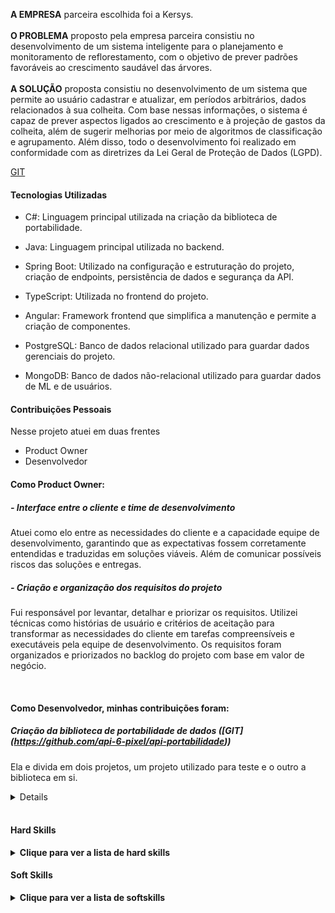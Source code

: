 **A EMPRESA** parceira escolhida foi a Kersys.
<br>
<br>
**O PROBLEMA**  proposto pela empresa parceira consistiu no desenvolvimento de um sistema inteligente para o planejamento e monitoramento de reflorestamento, com o objetivo de prever padrões favoráveis ao crescimento saudável das árvores. 
<br>
<br>
**A SOLUÇÃO**  proposta consistiu no desenvolvimento de um sistema que permite ao usuário cadastrar e atualizar, em períodos arbitrários, dados relacionados à sua colheita. Com base nessas informações, o sistema é capaz de prever aspectos ligados ao crescimento e à projeção de gastos da colheita, além de sugerir melhorias por meio de algoritmos de classificação e agrupamento. Além disso, todo o desenvolvimento foi realizado em conformidade com as diretrizes da Lei Geral de Proteção de Dados (LGPD).

[GIT](https://github.com/matheus-fiebig/portfolio-fatec/blob/main/6sem/README.md)

#### Tecnologias Utilizadas
- C#: Linguagem principal utilizada na criação da biblioteca de portabilidade. 

- Java: Linguagem principal utilizada no backend. 

- Spring Boot: Utilizado na configuração e estruturação do projeto, criação de endpoints, persistência de dados e segurança da API.

- TypeScript: Utilizada no frontend do projeto.

- Angular: Framework frontend que simplifica a manutenção e permite a criação de componentes. 

- PostgreSQL: Banco de dados relacional utilizado para guardar dados gerenciais do projeto. 

- MongoDB: Banco de dados não-relacional utilizado para guardar dados de ML e de usuários. 

#### Contribuições Pessoais
Nesse projeto atuei em duas frentes 
- Product Owner
- Desenvolvedor 

#### Como Product Owner:
##### - Interface entre o cliente e time de desenvolvimento
Atuei como elo entre as necessidades do cliente e a capacidade equipe de desenvolvimento, garantindo que as expectativas fossem corretamente entendidas e traduzidas em soluções viáveis. Além de comunicar possíveis riscos das soluções e entregas.

##### - Criação e organização dos requisitos do projeto
Fui responsável por levantar, detalhar e priorizar os requisitos. Utilizei técnicas como histórias de usuário e critérios de aceitação para transformar as necessidades do cliente em tarefas compreensíveis e executáveis pela equipe de desenvolvimento. Os requisitos foram organizados e priorizados no backlog do projeto com base em valor de negócio.

<br>

#### Como Desenvolvedor, minhas contribuições foram:
##### Criação da biblioteca de portabilidade de dados ([GIT] (https://github.com/api-6-pixel/api-portabilidade))
Ela e divida em dois projetos, um projeto utilizado para teste e o outro a biblioteca em si. 
<br> 
<details>
    Esta biblioteca e divida em 3 metodos:
    1-CreateNewAccessToken: Responsável por gerar as chaves de autorização que permitem a comunicação segura entre a biblioteca e a API.
    2-GetUserDataAsync: Solicita ao usuário final a autorização para a portabilidade de seus dados.
    3-DecryptUser: Método auxiliar utilizado para descriptografar os dados do usuário recebidos por meio do webhook.

    O processo se inicia com a criação de chaves de autorização pelo usuário, permitindo a comunicação com a API. Em seguida, é solicitada ao usuário final a autorização para a portabilidade dos dados. Durante todo o processo, as informações são protegidas por criptografia: utiliza-se criptografia assimétrica para proteger as chaves simétricas, que por sua vez são responsáveis por criptografar os dados transmitidos (tanto as requisições quanto as respostas) entre a API e a biblioteca.
    Após a solitiação, o usuário que solicitou a portabilidade recebe um link para acesso à API, onde a autorização é formalizada. Por fim, a API envia os dados criptografados do usuário ao consumidor por meio de um webhook seguro.
</details>

<br>

#### Hard Skills
<details>
  <summary><b>Clique para ver a lista de hard skills</b></summary>
  <br>
  <table align="center">
    <tr>
      <th width="300px">Tecnologia/Metodologia</th>
      <th width="300px">Classificação</th>
    </tr>
    <tr>
      <td>Scrum</td>
      <td>★★★★★★☆☆☆☆</td>
    </tr>
    <tr>
      <td>PostgreSQL</td>
      <td>★★★★★★☆☆☆☆</td>
    </tr>
    <tr>
      <td>Criptografias</td>
      <td>★★★★★★★★★☆</td>
    </tr>
    <tr>
      <td>C#</td>
      <td>★★★★★★★★★★</td>
    </tr>
    <tr>
      <td>Gestão de backlog</td>
      <td>★★☆☆☆☆☆☆☆☆</td>
    </tr>
    <tr>
      <td>Escrita de requisitos e histórias de usuário</td>
      <td>★★★★★☆☆☆☆☆</td>
    </tr>
  </table>
</details>

#### Soft Skills
<details>
  <summary><b>Clique para ver a lista de softskills</b></summary>
  <br>
  <table align="center">
    <tr>
      <th width="300px">Tecnologia/Metodologia</th>
      <th width="300px">Classificação</th>
    </tr>
    <tr>
      <td>Comunicação</td>
      <td>★★★★★★★★★☆☆</td>
    </tr>
    <tr>
      <td>Trabalho em Equipe</td>
      <td>★★★★★★☆☆☆☆☆</td>
    </tr>
    <tr>
      <td>Resolução de Problemas</td>
      <td>★★★★★★★☆☆☆</td>
    </tr>
    <tr>
      <td>Responsabilidade</td>
      <td>★★★★★★☆☆☆☆☆</td>
    </tr>
    <tr>
      <td>Organização</td>
      <td>★★★★★★★☆☆☆☆</td>
    </tr>
  </table>
</details>
